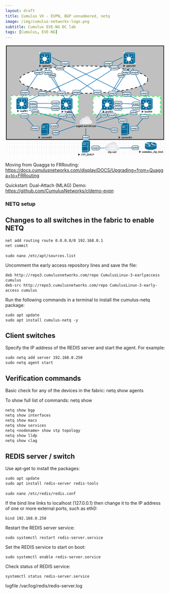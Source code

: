 ```yaml
---
layout: draft
title: Cumulus VX - EVPN, BGP unnumbered, netq
image: /img/cumulus-networks-logo.png
subtitle: Cumulux EVE-NG DC lab
tags: [Cumulus, EVE-NG]
---
```

![Cumulus Fabirc](/img/cumulus-DC.png)

Moving from Quagga to FRRouting:
https://docs.cumulusnetworks.com/display/DOCS/Upgrading+from+Quagga+to+FRRouting

Quickstart: Dual-Attach (MLAG) Demo:
https://github.com/CumulusNetworks/cldemo-evpn

### NETQ setup

## Changes to all switches in the fabric to enable NETQ

	net add routing route 0.0.0.0/0 192.168.0.1
	net commit

	sudo nano /etc/apt/sources.list

Uncomment the early access repository lines and save the file:

	deb http://repo3.cumulusnetworks.com/repo CumulusLinux-3-earlyaccess cumulus
	deb-src http://repo3.cumulusnetworks.com/repo CumulusLinux-3-early-access cumulus

Run the following commands in a terminal to install the cumulus-netq package:

	sudo apt update
	sudo apt install cumulus-netq -y


## Client switches

Specify the IP address of the REDIS server and start the agent. 
For example:

	sudo netq add server 192.168.0.250
	sudo netq agent start

## Verification commands

Basic check for any of the devices in the fabric:
	netq show agents

To show full list of commands:
	netq show 

	netq show bgp
	netq show interfaces
	netq show macs
	netq show services
	netq <nodename> show stp topology
	netq show lldp
	netq show clag


## REDIS server / switch

Use apt-get to install the packages:

	sudo apt update
	sudo apt install redis-server redis-tools

	sudo nano /etc/redis/redis.conf

If the bind line links to localhost (127.0.0.1) then change it to the IP address of one or more external ports, such as eth0:
	
	bind 192.168.0.250

Restart the REDIS server service:

	sudo systemctl restart redis-server.service
	
Set the REDIS service to start on boot:

	sudo systemctl enable redis-server.service

Check status of REDIS service:

	systemctl status redis-server.service

logfile /var/log/redis/redis-server.log
